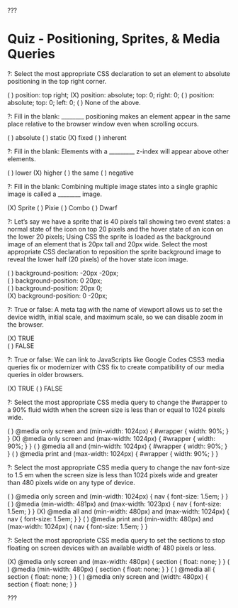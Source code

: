 
???

# Quiz - Positioning, Sprites, & Media Queries

?: Select the most appropriate CSS declaration to set an element to absolute positioning in the top right corner.

( ) position: top right;
(X) position: absolute; top: 0; right: 0;
( ) position: absolute; top: 0; left: 0; 
( ) None of the above.

?: Fill in the blank: ________ positioning makes an element appear in the same place relative to the browser window even when scrolling occurs.

( ) absolute
( ) static
(X) fixed 
( ) inherent

?: Fill in the blank: Elements with a _________ z-index will appear above other elements.

( ) lower
(X) higher
( ) the same
( ) negative

?: Fill in the blank: Combining multiple image states into a single graphic image is called a ________ image. 

(X) Sprite
( ) Pixie 
( ) Combo
( ) Dwarf

?: Let’s say we have a sprite that is 40 pixels tall showing two event states: a normal state of the icon on top 20 pixels and the hover state of an icon on the lower 20 pixels; Using CSS the sprite is loaded as the background image of an element that is 20px tall and 20px wide. Select the most appropriate CSS declaration to reposition the sprite background image to reveal the lower half (20 pixels) of the hover state icon image.

( ) background-position: -20px -20px;  
( ) background-position: 0 20px;  
( ) background-position: 20px 0;  
(X) background-position: 0 -20px;

?: True or false: A meta tag with the name of viewport allows us to set the device width, initial scale, and maximum scale, so we can disable zoom in the browser.

(X) TRUE  
( ) FALSE

?: True or false: We can link to JavaScripts like Google Codes CSS3 media queries fix or modernizer with CSS fix to create compatibility of our media queries in older browsers.

(X) TRUE
( ) FALSE

?: Select the most appropriate CSS media query to change the #wrapper to a 90% fluid width when the screen size is less than or equal to 1024 pixels wide.  

( ) @media only screen and (min-width: 1024px) { #wrapper { width: 90%; } }
(X) @media only screen and (max-width: 1024px) { #wrapper { width: 90%; } }
( ) @media all and (min-width: 1024px) { #wrapper { width: 90%; } }
( ) @media print and (max-width: 1024px) { #wrapper { width: 90%; } }

?: Select the most appropriate CSS media query to change the nav font-size to 1.5 em when the screen size is less than 1024 pixels wide and greater than 480 pixels wide on any type of device.  

( ) @media only screen and (min-width: 1024px) { nav { font-size: 1.5em; } }
( ) @media (min-width: 481px) and (max-width: 1023px) { nav { font-size: 1.5em; } }
(X) @media all and (min-width: 480px) and (max-width: 1024px) { nav { font-size: 1.5em; } }
( ) @media print and (min-width: 480px) and (max-width: 1024px) { nav { font-size: 1.5em; } }

?: Select the most appropriate CSS media query to set the sections to stop floating on screen devices with an available width of 480 pixels or less.  

(X) @media only screen and (max-width: 480px) { section { float: none; } }
( ) @media (min-width: 480px) { section { float: none; } }
( ) @media all { section { float: none; } }
( ) @media only screen and (width: 480px) { section { float: none; } }

???
